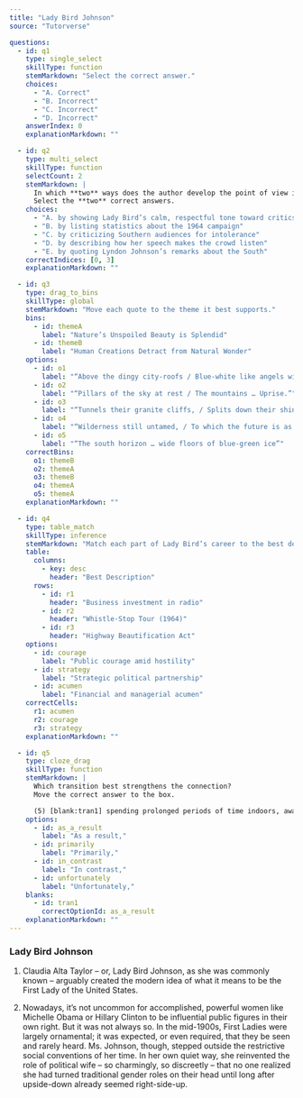 ```yaml
---
title: "Lady Bird Johnson"
source: "Tutorverse"

questions:
  - id: q1
    type: single_select
    skillType: function
    stemMarkdown: "Select the correct answer."
    choices:
      - "A. Correct"
      - "B. Incorrect"
      - "C. Incorrect"
      - "D. Incorrect"
    answerIndex: 0
    explanationMarkdown: ""

  - id: q2
    type: multi_select
    skillType: function
    selectCount: 2
    stemMarkdown: |
      In which **two** ways does the author develop the point of view in paragraph 9?
      Select the **two** correct answers.
    choices:
      - "A. by showing Lady Bird’s calm, respectful tone toward critics"
      - "B. by listing statistics about the 1964 campaign"
      - "C. by criticizing Southern audiences for intolerance"
      - "D. by describing how her speech makes the crowd listen"
      - "E. by quoting Lyndon Johnson’s remarks about the South"
    correctIndices: [0, 3]
    explanationMarkdown: ""

  - id: q3
    type: drag_to_bins
    skillType: global
    stemMarkdown: "Move each quote to the theme it best supports."
    bins:
      - id: themeA
        label: "Nature’s Unspoiled Beauty is Splendid"
      - id: themeB
        label: "Human Creations Detract from Natural Wonder"
    options:
      - id: o1
        label: "“Above the dingy city-roofs / Blue-white like angels with broad wings,”"
      - id: o2
        label: "“Pillars of the sky at rest / The mountains … Uprise.”"
      - id: o3
        label: "“Tunnels their granite cliffs, / Splits down their shining sides,”"
      - id: o4
        label: "“Wilderness still untamed, / To which the future is as was the past,”"
      - id: o5
        label: "“The south horizon … wide floors of blue-green ice”"
    correctBins:
      o1: themeB
      o2: themeA
      o3: themeB
      o4: themeA
      o5: themeA
    explanationMarkdown: ""

  - id: q4
    type: table_match
    skillType: inference
    stemMarkdown: "Match each part of Lady Bird’s career to the best description."
    table:
      columns:
        - key: desc
          header: "Best Description"
      rows:
        - id: r1
          header: "Business investment in radio"
        - id: r2
          header: "Whistle-Stop Tour (1964)"
        - id: r3
          header: "Highway Beautification Act"
    options:
      - id: courage
        label: "Public courage amid hostility"
      - id: strategy
        label: "Strategic political partnership"
      - id: acumen
        label: "Financial and managerial acumen"
    correctCells:
      r1: acumen
      r2: courage
      r3: strategy
    explanationMarkdown: ""

  - id: q5
    type: cloze_drag
    skillType: function
    stemMarkdown: |
      Which transition best strengthens the connection?
      Move the correct answer to the box.

      (5) [blank:tran1] spending prolonged periods of time indoors, away from plants, deprives people of these benefits.
    options:
      - id: as_a_result
        label: "As a result,"
      - id: primarily
        label: "Primarily,"
      - id: in_contrast
        label: "In contrast,"
      - id: unfortunately
        label: "Unfortunately,"
    blanks:
      - id: tran1
        correctOptionId: as_a_result
    explanationMarkdown: ""
---
```


### Lady Bird Johnson

1. Claudia Alta Taylor – or, Lady Bird Johnson, as she was commonly known – arguably created the modern idea of what it means to be the First Lady of the United States.

2. Nowadays, it’s not uncommon for accomplished, powerful women like Michelle Obama or Hillary Clinton to be influential public figures in their own right. But it was not always so. In the mid-1900s, First Ladies were largely ornamental; it was expected, or even required, that they be seen and rarely heard. Ms. Johnson, though, stepped outside the restrictive social conventions of her time. In her own quiet way, she reinvented the role of political wife – so charmingly, so discreetly – that no one realized she had turned traditional gender roles on their head until long after upside-down already seemed right-side-up.